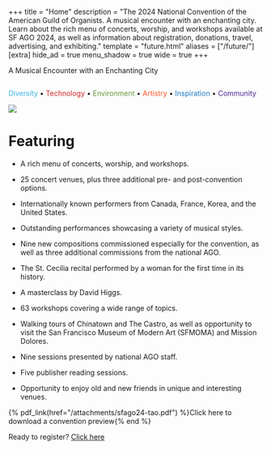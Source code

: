 +++
title = "Home"
description = "The 2024 National Convention of the American Guild of Organists. A musical encounter with an enchanting city. Learn about the rich menu of concerts, worship, and workshops available at SF AGO 2024, as well as information about registration, donations, travel, advertising, and exhibiting."
template = "future.html"
aliases = ["/future/"]
[extra]
hide_ad = true
menu_shadow = true
wide = true
+++

<div class="home-outer">

<div class="home-title">
<div>

<p class="title">A Musical Encounter with an Enchanting City</p>
<img class="framed-photo" alt="" src="/img/streetcar.jpg" style="aspect-ratio: 800 / 450">

</div>
</div>

<div class="home-below">
<div>

<p class="values">
<span style="color:#3AB5E6">Diversity</span> •
<span style="color:#D02824">Technology</span> •
<span style="color:#64963B">Environment</span> • 
<span style="color:#FF5624">Artistry</span> • 
<span style="color:#1E78C2">Inspiration</span> • 
<span style="color:#4C2795">Community</span> 
</p>

<div class="ad mobile midpage">
  <div class="ad-container mobile"><img src="/img/premium-ad-space.png"></div>
</div>

# Featuring

* A rich menu of concerts, worship, and workshops.

* 25 concert venues, plus three additional pre- and post-convention options.

* Internationally known performers from Canada, France, Korea, and the United States.

* Outstanding performances showcasing a variety of musical styles.

* Nine new compositions commissioned especially for the convention, as well as three additional commissions from the national AGO.

* The St. Cecilia recital performed by a woman for the first time in its history.

* A masterclass by David Higgs.

* 63 workshops covering a wide range of topics.

* Walking tours of Chinatown and The Castro, as well as opportunity to visit the San Francisco Museum of Modern Art (SFMOMA) and Mission Dolores.

* Nine sessions presented by national AGO staff.

* Five publisher reading sessions.

* Opportunity to enjoy old and new friends in unique and interesting venues.

<p>

{% pdf_link(href="/attachments/sfago24-tao.pdf") %}Click here to download a convention preview{% end %}

</p>

Ready to register? [Click here](/register/)

</div>
</div>

</div>
